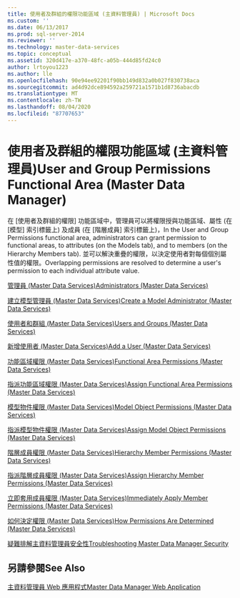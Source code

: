 ```yaml
---
title: 使用者及群組的權限功能區域 (主資料管理員) | Microsoft Docs
ms.custom: ''
ms.date: 06/13/2017
ms.prod: sql-server-2014
ms.reviewer: ''
ms.technology: master-data-services
ms.topic: conceptual
ms.assetid: 320d417e-a370-48fc-a05b-444d85fd24c0
author: lrtoyou1223
ms.author: lle
ms.openlocfilehash: 90e94ee92201f90bb149d832a0b027f830738aca
ms.sourcegitcommit: ad4d92dce894592a259721a1571b1d8736abacdb
ms.translationtype: MT
ms.contentlocale: zh-TW
ms.lasthandoff: 08/04/2020
ms.locfileid: "87707653"
---
```

# <a name="user-and-group-permissions-functional-area-master-data-manager"></a><span data-ttu-id="5159c-102">使用者及群組的權限功能區域 (主資料管理員)</span><span class="sxs-lookup"><span data-stu-id="5159c-102">User and Group Permissions Functional Area (Master Data Manager)</span></span>
  <span data-ttu-id="5159c-103">在 [使用者及群組的權限] 功能區域中，管理員可以將權限授與功能區域、屬性 (在 [模型] 索引標籤上) 及成員 (在 [階層成員] 索引標籤上)，</span><span class="sxs-lookup"><span data-stu-id="5159c-103">In the User and Group Permissions functional area, administrators can grant permission to functional areas, to attributes (on the Models tab), and to members (on the Hierarchy Members tab).</span></span> <span data-ttu-id="5159c-104">並可以解決重疊的權限，以決定使用者對每個個別屬性值的權限。</span><span class="sxs-lookup"><span data-stu-id="5159c-104">Overlapping permissions are resolved to determine a user's permission to each individual attribute value.</span></span>  
  
 [<span data-ttu-id="5159c-105">管理員 &#40;Master Data Services&#41;</span><span class="sxs-lookup"><span data-stu-id="5159c-105">Administrators &#40;Master Data Services&#41;</span></span>](administrators-master-data-services.md)  
  
 [<span data-ttu-id="5159c-106">建立模型管理員 &#40;Master Data Services&#41;</span><span class="sxs-lookup"><span data-stu-id="5159c-106">Create a Model Administrator &#40;Master Data Services&#41;</span></span>](../../2014/master-data-services/create-a-model-administrator-master-data-services.md)  
  
 [<span data-ttu-id="5159c-107">使用者和群組 &#40;Master Data Services&#41;</span><span class="sxs-lookup"><span data-stu-id="5159c-107">Users and Groups &#40;Master Data Services&#41;</span></span>](../../2014/master-data-services/users-and-groups-master-data-services.md)  
  
 [<span data-ttu-id="5159c-108">新增使用者 &#40;Master Data Services&#41;</span><span class="sxs-lookup"><span data-stu-id="5159c-108">Add a User &#40;Master Data Services&#41;</span></span>](../../2014/master-data-services/add-a-user-master-data-services.md)  
  
 [<span data-ttu-id="5159c-109">功能區域權限 &#40;Master Data Services&#41;</span><span class="sxs-lookup"><span data-stu-id="5159c-109">Functional Area Permissions &#40;Master Data Services&#41;</span></span>](../../2014/master-data-services/functional-area-permissions-master-data-services.md)  
  
 [<span data-ttu-id="5159c-110">指派功能區域權限 &#40;Master Data Services&#41;</span><span class="sxs-lookup"><span data-stu-id="5159c-110">Assign Functional Area Permissions &#40;Master Data Services&#41;</span></span>](../../2014/master-data-services/assign-functional-area-permissions-master-data-services.md)  
  
 [<span data-ttu-id="5159c-111">模型物件權限 &#40;Master Data Services&#41;</span><span class="sxs-lookup"><span data-stu-id="5159c-111">Model Object Permissions &#40;Master Data Services&#41;</span></span>](../../2014/master-data-services/model-object-permissions-master-data-services.md)  
  
 [<span data-ttu-id="5159c-112">指派模型物件權限 &#40;Master Data Services&#41;</span><span class="sxs-lookup"><span data-stu-id="5159c-112">Assign Model Object Permissions &#40;Master Data Services&#41;</span></span>](../../2014/master-data-services/assign-model-object-permissions-master-data-services.md)  
  
 [<span data-ttu-id="5159c-113">階層成員權限 &#40;Master Data Services&#41;</span><span class="sxs-lookup"><span data-stu-id="5159c-113">Hierarchy Member Permissions &#40;Master Data Services&#41;</span></span>](../../2014/master-data-services/hierarchy-member-permissions-master-data-services.md)  
  
 [<span data-ttu-id="5159c-114">指派階層成員權限 &#40;Master Data Services&#41;</span><span class="sxs-lookup"><span data-stu-id="5159c-114">Assign Hierarchy Member Permissions &#40;Master Data Services&#41;</span></span>](../../2014/master-data-services/assign-hierarchy-member-permissions-master-data-services.md)  
  
 [<span data-ttu-id="5159c-115">立即套用成員權限 &#40;Master Data Services&#41;</span><span class="sxs-lookup"><span data-stu-id="5159c-115">Immediately Apply Member Permissions &#40;Master Data Services&#41;</span></span>](../../2014/master-data-services/immediately-apply-member-permissions-master-data-services.md)  
  
 [<span data-ttu-id="5159c-116">如何決定權限 &#40;Master Data Services&#41;</span><span class="sxs-lookup"><span data-stu-id="5159c-116">How Permissions Are Determined &#40;Master Data Services&#41;</span></span>](../../2014/master-data-services/how-permissions-are-determined-master-data-services.md)  
  
 [<span data-ttu-id="5159c-117">疑難排解主資料管理員安全性</span><span class="sxs-lookup"><span data-stu-id="5159c-117">Troubleshooting Master Data Manager Security</span></span>](https://social.technet.microsoft.com/wiki/contents/articles/troubleshooting-master-data-manager-security-master-data-services.aspx)  
  
## <a name="see-also"></a><span data-ttu-id="5159c-118">另請參閱</span><span class="sxs-lookup"><span data-stu-id="5159c-118">See Also</span></span>  
 [<span data-ttu-id="5159c-119">主資料管理員 Web 應用程式</span><span class="sxs-lookup"><span data-stu-id="5159c-119">Master Data Manager Web Application</span></span>](../../2014/master-data-services/master-data-manager-web-application.md)  
  
  
